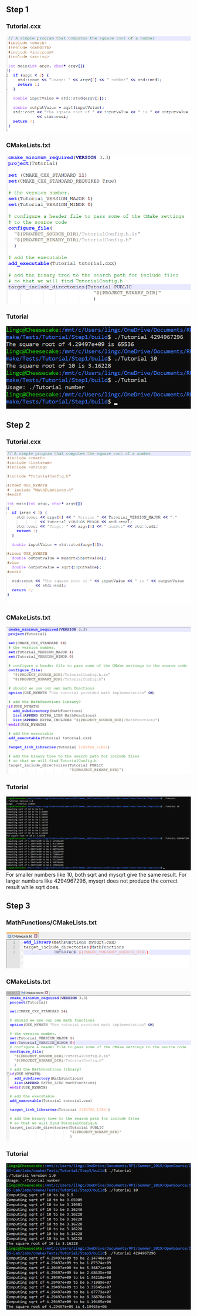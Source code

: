 ## Step 1
### Tutorial.cxx
![tutorialcxx](step1-tutorialcxx.png)
### CMakeLists.txt
![CMakeLists](step1-CMakeLists.png)
### Tutorial
![tutorial](step1-Tutorial.png)

## Step 2
### Tutorial.cxx 
![tutorialcxx](step2-tutorialcxx.png)
### CMakeLists.txt
![CMakeLists](step2-CMakeLists.png)
### Tutorial
![tutorial](step2-Tutorial.png)
For smaller numbers like 10, both sqrt and mysqrt give the same result.
For larger numbers like 4294967296, 
mysqrt does not produce the correct result while sqrt does.

## Step 3
### MathFunctions/CMakeLists.txt
![CMakeLists](step3-Math-CMakeLists.png)
### CMakeLists.txt
![CMakeLists](step3-CMakeLists.png)
### Tutorial
![tutorial](step3-Tutorial.png)